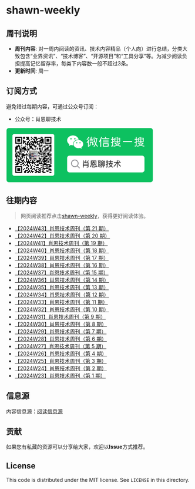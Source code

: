# shawn-weekly
## 周刊说明
- **周刊内容**: 对一周内阅读的资讯、技术内容精品（个人向）进行总结，分类大致包含“业界资讯”、“技术博客”、“开源项目”和“工具分享”等。为减少阅读负担提高记忆留存率，每类下内容数一般不超过3条。<br>
- **更新时间**: 周一<br>

## 订阅方式
避免错过每期内容，可通过公众号订阅：
- 公众号：肖恩聊技术

<img src="./picture/image-1.png" alt="公众号二维码" width="400">

## 往期内容
> 网页阅读推荐点击[shawn-weekly](https://weekly.shawnxie.top)，获得更好阅读体验。

- [【2024W43】肖恩技术周刊（第 21 期）](./article/【2024W43】肖恩技术周刊（第%2021%20期）.md)
- [【2024W42】肖恩技术周刊（第 20 期）](./article/【2024W42】肖恩技术周刊（第%2020%20期）.md)
- [【2024W41】肖恩技术周刊（第 19 期）](./article/【2024W41】肖恩技术周刊（第%2019%20期）.md)
- [【2024W40】肖恩技术周刊（第 18 期）](./article/【2024W40】肖恩技术周刊（第%2018%20期）.md)
- [【2024W39】肖恩技术周刊（第 17 期）](./article/【2024W39】肖恩技术周刊（第%2017%20期）.md)
- [【2024W38】肖恩技术周刊（第 16 期）](./article/【2024W38】肖恩技术周刊（第%2016%20期）.md)
- [【2024W37】肖恩技术周刊（第 15 期）](./article/【2024W37】肖恩技术周刊（第%2015%20期）.md)
- [【2024W36】肖恩技术周刊（第 14 期）](./article/【2024W36】肖恩技术周刊（第%2014%20期）.md)
- [【2024W35】肖恩技术周刊（第 13 期）](./article/【2024W35】肖恩技术周刊（第%2013%20期）.md)
- [【2024W34】肖恩技术周刊（第 12 期）](./article/【2024W34】肖恩技术周刊（第%2012%20期）.md)
- [【2024W33】肖恩技术周刊（第 11 期）](./article/【2024W33】肖恩技术周刊（第%2011%20期）.md)
- [【2024W32】肖恩技术周刊（第 10 期）](./article/【2024W32】肖恩技术周刊（第%2010%20期）.md)
- [【2024W31】肖恩技术周刊（第 9 期）](./article/【2024W31】肖恩技术周刊（第%209%20期）.md)
- [【2024W30】肖恩技术周刊（第 8 期）](./article/【2024W30】肖恩技术周刊（第%208%20期）.md)
- [【2024W29】肖恩技术周刊（第 7 期）](./article/【2024W29】肖恩技术周刊（第%207%20期）.md)
- [【2024W28】肖恩技术周刊（第 6 期）](./article/【2024W28】肖恩技术周刊（第%206%20期）.md)
- [【2024W27】肖恩技术周刊（第 5 期）](./article/【2024W27】肖恩技术周刊（第%205%20期）.md)
- [【2024W26】肖恩技术周刊（第 4 期）](./article/【2024W26】肖恩技术周刊（第%204%20期）.md)
- [【2024W25】肖恩技术周刊（第 3 期）](./article/【2024W25】肖恩技术周刊（第%203%20期）.md)
- [【2024W24】肖恩技术周刊（第 2 期）](./article/【2024W24】肖恩技术周刊（第%202%20期）.md)
- [【2024W23】肖恩技术周刊（第 1 期）](./article/【2024W23】肖恩技术周刊（第%201%20期）.md)

## 信息源
内容信息源：[阅读信息源](./source/read_source.md)

## 贡献
如果您有私藏的资源可以分享给大家，欢迎以**Issue**方式推荐。

License
---

This code is distributed under the MIT license. See `LICENSE` in this directory.



